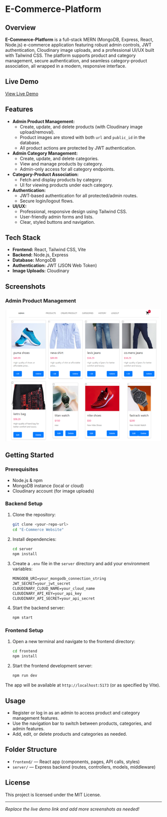 # E-Commerce-Platform

## Overview

**E-Commerce-Platform** is a full-stack MERN (MongoDB, Express, React, Node.js) e-commerce application featuring robust admin controls, JWT authentication, Cloudinary image uploads, and a professional UI/UX built with Tailwind CSS. The platform supports product and category management, secure authentication, and seamless category-product association, all wrapped in a modern, responsive interface.

## Live Demo

[View Live Demo](https://e-commerce-platform-hbbx.onrender.com)

## Features

- **Admin Product Management:**
  - Create, update, and delete products (with Cloudinary image upload/removal).
  - Product images are stored with both `url` and `public_id` in the database.
  - All product actions are protected by JWT authentication.
- **Admin Category Management:**
  - Create, update, and delete categories.
  - View and manage products by category.
  - Admin-only access for all category endpoints.
- **Category-Product Association:**
  - Fetch and display products by category.
  - UI for viewing products under each category.
- **Authentication:**
  - JWT-based authentication for all protected/admin routes.
  - Secure login/logout flows.
- **UI/UX:**
  - Professional, responsive design using Tailwind CSS.
  - User-friendly admin forms and lists.
  - Clear, styled buttons and navigation.

## Tech Stack

- **Frontend:** React, Tailwind CSS, Vite
- **Backend:** Node.js, Express
- **Database:** MongoDB
- **Authentication:** JWT (JSON Web Token)
- **Image Uploads:** Cloudinary

## Screenshots

### Admin Product Management

<img src="https://github.com/Vinay-hack47/E-Commerce-Platform/blob/1460372ced5213bad67759cb047dece466423016/Screenshot%202025-06-11%20180051.png" width="800"/>

<!-- Add more screenshots as needed -->

## Getting Started

### Prerequisites

- Node.js & npm
- MongoDB instance (local or cloud)
- Cloudinary account (for image uploads)

### Backend Setup

1. Clone the repository:
   ```bash
   git clone <your-repo-url>
   cd "E-Commerce Website"
   ```
2. Install dependencies:
   ```bash
   cd server
   npm install
   ```
3. Create a `.env` file in the `server` directory and add your environment variables:
   ```env
   MONGODB_URI=your_mongodb_connection_string
   JWT_SECRET=your_jwt_secret
   CLOUDINARY_CLOUD_NAME=your_cloud_name
   CLOUDINARY_API_KEY=your_api_key
   CLOUDINARY_API_SECRET=your_api_secret
   ```
4. Start the backend server:
   ```bash
   npm start
   ```

### Frontend Setup

1. Open a new terminal and navigate to the frontend directory:
   ```bash
   cd frontend
   npm install
   ```
2. Start the frontend development server:
   ```bash
   npm run dev
   ```

The app will be available at `http://localhost:5173` (or as specified by Vite).

## Usage

- Register or log in as an admin to access product and category management features.
- Use the navigation bar to switch between products, categories, and admin features.
- Add, edit, or delete products and categories as needed.

## Folder Structure

- `frontend/` — React app (components, pages, API calls, styles)
- `server/` — Express backend (routes, controllers, models, middleware)

## License

This project is licensed under the MIT License.

---

*Replace the live demo link and add more screenshots as needed!*
